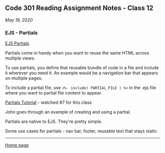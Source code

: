 ## Code 301 Reading Assignment Notes - Class 12

_May 19, 2020_

### EJS - Partials

[EJS Partials](https://medium.com/@henslejoseph/ejs-partials-f6f102cb7433)

Partials come in handy when you want to reuse the same HTML across multiple views.

To use partials, you define that reusable bundle of code in a file and include it wherever you need it. An example would be a navigation bar that appears on multiple pages.

To include a partial file, use `<%- include( PARTIAL_FILE ) %>` in the .ejs file where you want to partial file content to appear.

[Partials Tutorial](https://www.youtube.com/watch?v=3_xEEH4fTEk&t=0s&index=7&list=PL7sCSgsRZ-slYARh3YJIqPGZqtGVqZRGt) - watched #7 for this class

John goes through an example of creating and using a partial.

Partials are native to EJS. They're pretty simple.

Some use cases for partials - nav bar, footer, reusable text that stays static

---
[Home page](https://marlene-rinker.github.io/reading-notes/)
